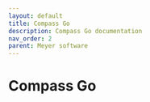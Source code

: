 ```yaml
---
layout: default
title: Compass Go
description: Compass Go documentation
nav_order: 2
parent: Meyer software
---
```


# Compass Go